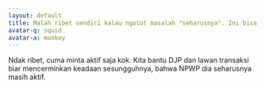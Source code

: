 ```yaml
---
layout: default
title: Malah ribet sendiri kalau ngotot masalah "seharusnya". Ini bisa dibuat simpel kok...
avatar-q: squid
avatar-a: monkey
---
```

Ndak ribet, cuma minta aktif saja kok. Kita bantu DJP dan lawan transaksi biar mencerminkan keadaan sesungguhnya, bahwa NPWP dia seharusnya masih aktif.